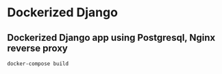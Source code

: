 # Dockerized Django

## Dockerized Django app using Postgresql, Nginx reverse proxy

```
docker-compose build

``` 



